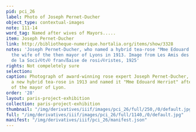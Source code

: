 ```yaml
---
pid: pci_26
label: Photo of Joseph Pernet-Ducher
object_type: contextual-images
note: 111-14
word_tag: Named after wives of Mayors.....
item: Joseph Pernet-Ducher
link: http://bibliotheque-numerique.hortalia.org/items/show/3328
notes: 'Joseph Pernet-Ducher, who named a hybrid tea-rose "Mme Edouard Herriot" after
  the wife of the then mayor of Lyons in 1913. Image from Les Amis des roses: journal
  de la Soci√©t√© fran√ßaise de rosi√©ristes, 1925'
rights: Not compeletely sure
selection: 
caption: Photograph of award-winning rose expert Joseph Pernet-Ducher, who developed
  a new hybrid tea-rose in 1913 and named it "Mme Edouard Herriot" after the wife
  of the mayor of Lyon.
order: '28'
layout: paris-project-exhibition
collection: paris-project-exhibition
thumbnail: "/img/derivatives/iiif/images/pci_26/full/250,/0/default.jpg"
full: "/img/derivatives/iiif/images/pci_26/full/1140,/0/default.jpg"
manifest: "/img/derivatives/iiif/pci_26/manifest.json"
---
```

